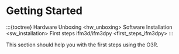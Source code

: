 # Getting Started

:::{toctree}
Hardware Unboxing <hw_unboxing>
Software Installation <sw_installation>
First steps ifm3d/ifm3dpy <first_steps_ifm3dpy>
:::

This section should help you with the first steps using the O3R.
